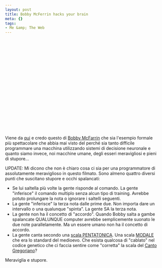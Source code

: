 ```yaml
--- 
layout: post
title: Bobby McFerrin hacks your brain
meta: {}
tags: 
- Me &amp; The Web
---
```

<object width="500" height="300"><param name="allowfullscreen" value="true" /><param name="allowscriptaccess" value="always" /><param name="movie" value="http://vimeo.com/moogaloop.swf?clip_id=5732745&amp;server=vimeo.com&amp;show_title=1&amp;show_byline=1&amp;show_portrait=0&amp;color=&amp;fullscreen=1" /><embed src="http://vimeo.com/moogaloop.swf?clip_id=5732745&amp;server=vimeo.com&amp;show_title=1&amp;show_byline=1&amp;show_portrait=0&amp;color=&amp;fullscreen=1" type="application/x-shockwave-flash" allowfullscreen="true" allowscriptaccess="always"  width="500" height="300"></embed></object>

Viene da [qui](http://www.boingboing.net/2009/08/01/bobby-mcferrin-hacks.html) e credo questo di [Bobby McFarrin][1] che sia l'esempio formale più spettacolare che abbia mai visto del perché sia tanto difficile programmare una macchina utilizzando sistemi di decisione neuronale e quanto siamo invece, noi macchine umane, degli esseri meravigliosi e pieni di stupore... 
  
UPDATE: Mi dicono che non è chiaro cosa ci sia per una programmatore di assolutamente meraviglioso in questo filmato. Sono almeno quattro diversi punti che suscitano stupore e occhi spalancati:    

* Se lui saltella più volte la gente risponde al comando. La gente "inferisce" il comando multiplo senza alcun tipo di training. Avrebbe potuto prolungare la nota o ignorare i saltelli seguenti.  
* La gente "inferisce" la terza nota dalle prime due. Non importa dare un intervallo o una qualunque "spinta". La gente SA la terza nota.  
* La gente non ha il concetto di "accordo". Quando Bobby salta a gambe spalancate QUALUNQUE computer avrebbe semplicemente suonato le due note parallelamente. Ma un essere umano non ha il concetto di accordo.  
* La gente canta secondo una [scala PENTATONICA][2]. Una scala [MODALE][3] che era lo standard del medioevo. Che esista qualcosa di "cablato" nel codice genetico che ci faccia sentire come "corretta" la scala del [Canto Gregoriano][4]?   
    
Meraviglia e stupore.  
  
[1]: http://www.bobbymcferrin.com/
[2]: http://it.wikipedia.org/wiki/Scala_pentatonica
[3]: http://it.wikipedia.org/wiki/Musica_modale
[4]: http://www.youtube.com/watch?v=Ah6lY8DWVZo 
